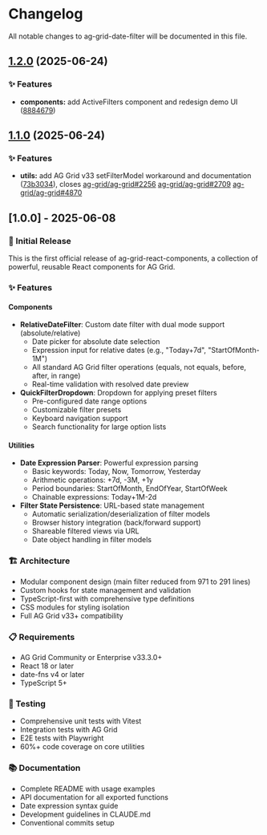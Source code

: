 # Changelog

All notable changes to ag-grid-date-filter will be documented in this file.

## [1.2.0](https://github.com/ryanrozich/ag-grid-react-components/compare/v1.1.0...v1.2.0) (2025-06-24)


### ✨ Features

* **components:** add ActiveFilters component and redesign demo UI ([8884679](https://github.com/ryanrozich/ag-grid-react-components/commit/88846794e8a879c47d277068ffa3e371ace12127))

## [1.1.0](https://github.com/ryanrozich/ag-grid-react-components/compare/v1.1.0-ag-grid-bug-identified...v1.1.0) (2025-06-24)

### ✨ Features

- **utils:** add AG Grid v33 setFilterModel workaround and documentation ([73b3034](https://github.com/ryanrozich/ag-grid-react-components/commit/73b3034f7cfb277981680af82fab35bc168b591c)), closes [ag-grid/ag-grid#2256](https://github.com/ag-grid/ag-grid/issues/2256) [ag-grid/ag-grid#2709](https://github.com/ag-grid/ag-grid/issues/2709) [ag-grid/ag-grid#4870](https://github.com/ag-grid/ag-grid/issues/4870)

## [1.0.0] - 2025-06-08

### 🎉 Initial Release

This is the first official release of ag-grid-react-components, a collection of powerful, reusable React components for AG Grid.

### ✨ Features

#### Components

- **RelativeDateFilter**: Custom date filter with dual mode support (absolute/relative)
  - Date picker for absolute date selection
  - Expression input for relative dates (e.g., "Today+7d", "StartOfMonth-1M")
  - All standard AG Grid filter operations (equals, not equals, before, after, in range)
  - Real-time validation with resolved date preview
- **QuickFilterDropdown**: Dropdown for applying preset filters
  - Pre-configured date range options
  - Customizable filter presets
  - Keyboard navigation support
  - Search functionality for large option lists

#### Utilities

- **Date Expression Parser**: Powerful expression parsing
  - Basic keywords: Today, Now, Tomorrow, Yesterday
  - Arithmetic operations: +7d, -3M, +1y
  - Period boundaries: StartOfMonth, EndOfYear, StartOfWeek
  - Chainable expressions: Today+1M-2d
- **Filter State Persistence**: URL-based state management
  - Automatic serialization/deserialization of filter models
  - Browser history integration (back/forward support)
  - Shareable filtered views via URL
  - Date object handling in filter models

### 🏗️ Architecture

- Modular component design (main filter reduced from 971 to 291 lines)
- Custom hooks for state management and validation
- TypeScript-first with comprehensive type definitions
- CSS modules for styling isolation
- Full AG Grid v33+ compatibility

### 📋 Requirements

- AG Grid Community or Enterprise v33.3.0+
- React 18 or later
- date-fns v4 or later
- TypeScript 5+

### 🧪 Testing

- Comprehensive unit tests with Vitest
- Integration tests with AG Grid
- E2E tests with Playwright
- 60%+ code coverage on core utilities

### 📚 Documentation

- Complete README with usage examples
- API documentation for all exported functions
- Date expression syntax guide
- Development guidelines in CLAUDE.md
- Conventional commits setup
